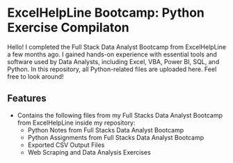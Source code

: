 # ExcelHelpLine Bootcamp: Python Exercise Compilaton

Hello! I completed the Full Stack Data Analyst Bootcamp from ExcelHelpLine a few months ago. I gained hands-on experience with essential tools and software used by Data Analysts, including Excel, VBA, Power BI, SQL, and Python. In this repository, all Python-related files are uploaded here. Feel free to look around!

## Features

- Contains the following files from my Full Stacks Data Analyst Bootcamp from ExcelHelpLine inside my repository:
  - Python Notes from Full Stacks Data Analyst Bootcamp
  - Python Assignments from Full Stacks Data Analyst Bootcamp
  - Exported CSV Output Files
  - Web Scraping and Data Analysis Exercises


